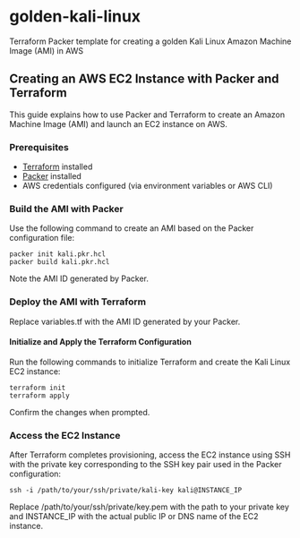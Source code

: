 # golden-kali-linux
Terraform Packer template for creating a golden Kali Linux Amazon Machine Image (AMI) in AWS

## Creating an AWS EC2 Instance with Packer and Terraform

This guide explains how to use Packer and Terraform to create an Amazon Machine Image (AMI) and launch an EC2 instance on AWS.

### Prerequisites

- [Terraform](https://www.terraform.io/downloads.html) installed
- [Packer](https://www.packer.io/downloads) installed
- AWS credentials configured (via environment variables or AWS CLI)


### Build the AMI with Packer

Use the following command to create an AMI based on the Packer configuration file:

```
packer init kali.pkr.hcl
packer build kali.pkr.hcl
```
Note the AMI ID generated by Packer.

### Deploy the AMI with Terraform

Replace variables.tf with the AMI ID generated by your Packer.

#### Initialize and Apply the Terraform Configuration
Run the following commands to initialize Terraform and create the Kali Linux EC2 instance:
```
terraform init
terraform apply
```
Confirm the changes when prompted.

### Access the EC2 Instance
After Terraform completes provisioning, access the EC2 instance using SSH with the private key corresponding to the SSH key pair used in the Packer configuration:
```
ssh -i /path/to/your/ssh/private/kali-key kali@INSTANCE_IP
```
Replace /path/to/your/ssh/private/key.pem with the path to your private key and INSTANCE_IP with the actual public IP or DNS name of the EC2 instance.
